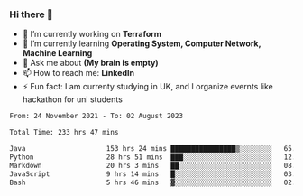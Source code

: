 ### Hi there 👋
- 🔭 I’m currently working on **Terraform**
- 🌱 I’m currently learning **Operating System, Computer Network, Machine Learning**
- 💬 Ask me about **(My brain is empty)**
- 📫 How to reach me: **LinkedIn**
- ⚡ Fun fact: I am currenty studying in UK, and I organize evernts like hackathon for uni students

<!--START_SECTION:waka-->

```txt
From: 24 November 2021 - To: 02 August 2023

Total Time: 233 hrs 47 mins

Java                    153 hrs 24 mins ████████████████▒░░░░░░░░   65.62 %
Python                  28 hrs 51 mins  ███░░░░░░░░░░░░░░░░░░░░░░   12.35 %
Markdown                20 hrs 3 mins   ██░░░░░░░░░░░░░░░░░░░░░░░   08.58 %
JavaScript              9 hrs 14 mins   █░░░░░░░░░░░░░░░░░░░░░░░░   03.95 %
Bash                    5 hrs 46 mins   ▓░░░░░░░░░░░░░░░░░░░░░░░░   02.47 %
```

<!--END_SECTION:waka-->

